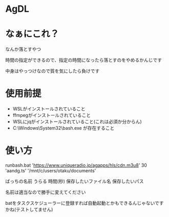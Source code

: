 # AgDL

# なぁにこれ？
なんか落とすやつ


時間の指定ができるので、指定の時間になったら落とすのをやめるかんじです


中身はやっつけなので質を気にしたら負けです



# 使用前提
- WSLがインストールされていること
- ffmpegがインストールされていること
- WSLにjqがインストールされていること(これは必須か分からん)
- C:\Windows\System32\bash.exe が存在すること

# 使い方
runbash.bat 'https://www.uniqueradio.jp/agapps/hls/cdn.m3u8' 30 'aandg.ts' '/mnt/c/users/otaku/documents'


ばっちの名前 うらる 時間(秒) 保存したいファイル名 保存したいパス

名前は適当なので勝手に変えてください


batをタスクスケジューラーに登録すれば自動起動とかもできるんじゃないですかね(テストしてません)


